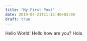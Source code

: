 ```yaml
---
title: "My First Post"
date: 2019-04-21T21:12:40+03:00
draft: true
---
```


Hello World!
Hello how are you?
Hola